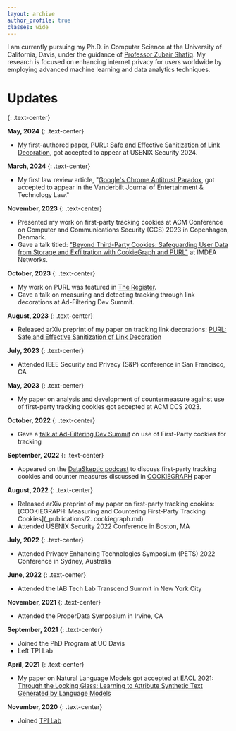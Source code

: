```yaml
---
layout: archive
author_profile: true
classes: wide
---
```

<!-- If you notice any trackers present on this website, please don't be alarmed. I am currently running a study on this website to determine behavior of some trackers.
{: .notice--danger .text-center} -->

I am currently pursuing my Ph.D. in Computer Science at the University of California, Davis, under the guidance of [Professor Zubair Shafiq](https://web.cs.ucdavis.edu/~zubair/index.html). My research is focused on enhancing internet privacy for users worldwide by employing advanced machine learning and data analytics techniques.

# Updates
{: .text-center}

**May, 2024**
{: .text-center}
  - My first-authored paper, [PURL: Safe and Effective Sanitization of Link Decoration](_publications/3-purl.md), got accepted to appear at USENIX Security 2024.

**March, 2024**
{: .text-center}
  - My first law review article, "[Google's Chrome Antitrust Paradox](_publications/4-google-chrome-antitrust.md), got accepted to appear in the Vanderbilt Journal of Entertainment & Technology Law."

**November, 2023**
{: .text-center}
  - Presented my work on first-party tracking cookies at ACM Conference on Computer and Communications Security (CCS) 2023 in Copenhagen, Denmark.
  - Gave a talk titled: ["Beyond Third-Party Cookies: Safeguarding User Data from Storage and Exfiltration with CookieGraph and PURL"](https://networks.imdea.org/whatsnew/events-agenda/beyond-third-party-cookies-safeguarding-user-data-from-storage-and-exfiltration-with-cookiegraph-and-purl/) at IMDEA Networks.

**October, 2023**
{: .text-center}
  - My work on PURL was featured in [The Register](https://www.theregister.com/2023/10/06/link_tracking_privacy/).
  - Gave a talk on measuring and detecting tracking through link decorations at Ad-Filtering Dev Summit.

**August, 2023**
{: .text-center}
  - Released arXiv preprint of my paper on tracking link decorations: [PURL: Safe and Effective Sanitization of Link Decoration](_publications/3-purl.md)

**July, 2023**
{: .text-center}
  - Attended IEEE Security and Privacy (S&P) conference in San Francisco, CA

**May, 2023**
{: .text-center}
  - My paper on analysis and development of countermeasure against use of first-party tracking cookies got accepted at ACM CCS 2023.

**October, 2022**
{: .text-center}
  - Gave a [talk at Ad-Filtering Dev Summit](https://www.youtube.com/watch?v=gRDmyoM2A0Y) on use of First-Party cookies for tracking

**September, 2022**
{: .text-center}
  - Appeared on the [DataSkeptic podcast](https://dataskeptic.com/blog/episodes/2022/first-party-tracking-cookies) to discuss first-party tracking cookies and counter measures discussed in [COOKIEGRAPH](_publications/2-cookiegraph.md) paper

**August, 2022** 
{: .text-center}
  - Released arXiv preprint of my paper on first-party tracking cookies: [COOKIEGRAPH: Measuring and Countering First-Party Tracking Cookies](_publications/2. cookiegraph.md)
  - Attended USENIX Security 2022 Conference in Boston, MA

**July, 2022**
{: .text-center}
  - Attended Privacy Enhancing Technologies Symposium (PETS) 2022 Conference in Sydney, Australia

**June, 2022**
{: .text-center}
  - Attended the IAB Tech Lab Transcend Summit in New York City

**November, 2021**
{: .text-center}
  - Attended the ProperData Symposium in Irvine, CA

**September, 2021**
{: .text-center}
  - Joined the PhD Program at UC Davis
  - Left TPI Lab

**April, 2021**
{: .text-center}
  - My paper on Natural Language Models got accepted at EACL 2021: [Through the Looking Glass: Learning to Attribute Synthetic Text Generated by Language Models](_publications/1-through-the-looking-glass.md)

**November, 2020**
{: .text-center}
  - Joined [TPI Lab](https://tpi.lums.edu.pk)